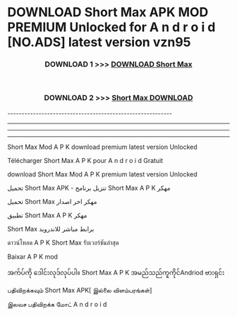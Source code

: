 # DOWNLOAD Short Max  APK MOD PREMIUM Unlocked for A n d r o i d [NO.ADS] latest version vzn95 



<div align="center">

<h3>DOWNLOAD 1 >>> <a href="https://getmod2.web.app/?judul=Short Max ">DOWNLOAD Short Max </a></h3><br>

<h3>DOWNLOAD 2 >>> <a href="https://getmod2.web.app/?judul=Short Max ">Short Max  DOWNLOAD </a></h3>

</div>
----------------------------------------------------------

----------------------------------------------------------

----------------------------------------------------------

----------------------------------------------------------

Short Max  Mod A P K download premium latest version Unlocked

Télécharger Short Max  A P K pour A n d r o i d Gratuit

download Short Max  Mod A P K premium latest version Unlocked

تحميل Short Max  APK - تنزيل برنامج Short Max  A P K مهكر

تحميل Short Max  مهكر اخر اصدار

تطبيق Short Max  A P K مهكر

Short Max  برابط مباشر للاندرويد

ดาวน์โหลด A P K Short Max  รับเวอร์ชันล่าสุด

Baixar A P K mod

အက်ပ်ကို ဒေါင်းလုဒ်လုပ်ပါ။ Short Max  A P K အမည်သည်ကူကိုင်Andriod ဗားရှင်း

பதிவிறக்கவும் Short Max  APK[ இல்லை விளம்பரங்கள்] 
 
இலவச பதிவிறக்க மோட் A n d r o i d




